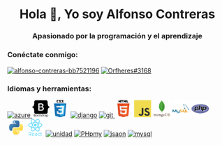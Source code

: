
<h1 align="center">Hola 👋, Yo soy Alfonso Contreras</h1>
<h3 align="center">Apasionado por la programación y el aprendizaje</h3>

<h3 align="left">Conéctate conmigo: </h3>
<p align="left">
<a href="https://linkedin.com/in/alfonso-contreras-bb7521196" target="blank"><img align="center" src="https://raw.githubusercontent.com/rahuldkjain/github-profile-readme-generator/master/src/images/icons/Social/linked-in-alt.svg" alt="alfonso-contreras-bb7521196" height="30 " width="40" /></a>
<a href="https://discord.gg/Orfheres#3168" target="blank"><img align="center" src="https://raw.githubusercontent.com/rahuldkjain/github-profile-readme-generator/master/src/images/icons/Social/discord.svg" alt="Orfheres#3168" height="30" width="40" /></a >
</p>

<h3 align="left">Idiomas y herramientas:</h3>

<p align="left"> <a href="https://azure.microsoft.com/en-in/" target="_blank" rel="noreferrer"><img src="https://www.vectorlogo.zone/logos/microsoft_azure/microsoft_azure-icon.svg" alt="azure" width="40" height="40"/> </a> 
<a href="https://getbootstrap.com" target= "_blank" rel="noreferrer"><img src="https://raw.githubusercontent.com/devicons/devicon/master/icons/bootstrap/bootstrap-plain-wordmark.svg" alt="bootstrap" width=" 40" height="40"/></a> 
<a href="https://www.w3schools.com/css/" target="_blank" rel="noreferrer"><img src="https://raw.githubusercontent.com/devicons/devicon/master/icons/css3/css3-original-wordmark.svg" alt="css3" width="40" height="40"/></a> 
<a href="https://www.djangoproject.com/" target="_blank" rel="noreferrer"><img src="https://cdn.worldvectorlogo.com/logos/django.svg" alt="django" width="40" height="40"/></a> 
<a href="https://git-scm.com/" target="_blank" rel="noreferrer"><img src="https://www.vectorlogo.zone/logos/git-scm/git-scm-icon.svg" alt="git" width="40" height="40"/> </a> 
<a href="https://www.w3.org/html/" target="_blank" rel="noreferrer"><img src="https://raw.githubusercontent.com/devicons/devicon/master/icons/html5/html5-original-wordmark.svg" alt ="html5" width="40" heigth="40"/></a> 
<a href="https://developer.mozilla.org/en-US/docs/Web/JavaScript" target="_blank" rel="noreferrer"><img src="https://raw.githubusercontent.com/devicons/devicon/master/icons/javascript/javascript-original.svg" alt="javascript" width="40" height=" 40"/></a> 
<a href="https://www.mongodb.com/" target="_blank" rel="noreferrer"><img src="https://raw.githubusercontent.com/devicons/devicon/master/icons/mongodb/mongodb-original-wordmark.svg" alt="mongodb" width="40" height="40"/></a> 
<a href="https:// www.mysql.com/" target="_blank" rel="noreferrer"><img src="https://raw.githubusercontent.com/devicons/devicon/master/icons/mysql/mysql-original-wordmark.svg " alt="mysql" width="40" height="40"/></a> 
<a href="https://www.php.net" target="_blank" rel="noreferrer"><img src="https://raw.githubusercontent.com/devicons/devicon/master/icons/php/php-original.svg" alt="php" width="40" height="40"/></a> 
<a href="https://www.python.org" target="_blank" rel="noreferrer"><img src="https://raw.githubusercontent.com/devicons/devicon/master/icons/python/python-original.svg" alt="python" width="40" height="40"/></a> 
<a href="https://reactjs.org/" target="_blank" rel="noreferrer"><img src="https://raw.githubusercontent.com/devicons/devicon/master/icons/react/react-original-wordmark.svg" alt="react" width="40" height="40" /></a> 
<a href="https://unity.com/" target="_blank" rel="noreferrer"><img src="https://www.vectorlogo.zone/logos/unity3d/unity3d-icon.svg" alt="unidad" width="40" height="40"></a> 
<a href="#" target="_blank" rel="noreferrer"><img src="https://www.vectorlogo.zone/logos/phpmyadmin/phpmyadmin-icon.svg" alt="PHpmy" width="40" height="40"></a> 
<a href="#" target="_blank" rel="noreferrer"><img src="https://www.vectorlogo.zone/logos/json/json-icon.svg" alt="jsaon" width="40" height="40"></a> 
<a href="#" target="_blank" rel="noreferrer"><img src="https://www.vectorlogo.zone/logos/mysql/mysql-icon.svg" alt="mysql" width="40" height="40"></a> 
</p>




<!--
**AlfonsoContreras05/AlfonsoContreras05** is a ✨ _special_ ✨ repository because its `README.md` (this file) appears on your GitHub profile.

Here are some ideas to get you started:

- 🔭 I’m currently working on ...
- 🌱 I’m currently learning ...
- 👯 I’m looking to collaborate on ...
- 🤔 I’m looking for help with ...
- 💬 Ask me about ...
- 📫 How to reach me: ...
- 😄 Pronouns: ...
- ⚡ Fun fact: ...
-->
